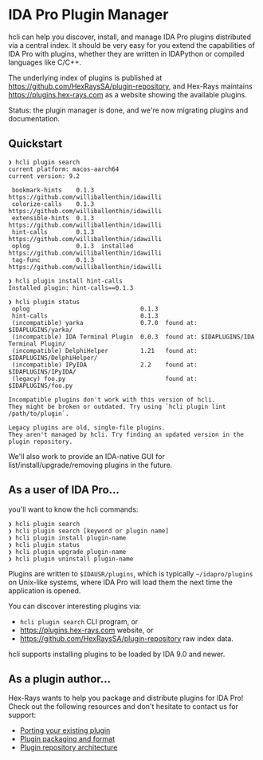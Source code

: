 # IDA Pro Plugin Manager

hcli can help you discover, install, and manage IDA Pro plugins distributed via a central index.
It should be very easy for you extend the capabilities of IDA Pro with plugins,
 whether they are written in IDAPython or compiled languages like C/C++.

The underlying index of plugins is published at https://github.com/HexRaysSA/plugin-repository, and
 Hex-Rays maintains https://plugins.hex-rays.com as a website showing the available plugins.

Status: the plugin manager is done, and we're now migrating plugins and documentation.

## Quickstart

```console
❯ hcli plugin search
current platform: macos-aarch64
current version: 9.2

 bookmark-hints    0.1.3             https://github.com/williballenthin/idawilli
 colorize-calls    0.1.3             https://github.com/williballenthin/idawilli
 extensible-hints  0.1.3             https://github.com/williballenthin/idawilli
 hint-calls        0.1.3             https://github.com/williballenthin/idawilli
 oplog             0.1.3  installed  https://github.com/williballenthin/idawilli
 tag-func          0.1.3             https://github.com/williballenthin/idawilli

❯ hcli plugin install hint-calls
Installed plugin: hint-calls==0.1.3

❯ hcli plugin status
 oplog                               0.1.3
 hint-calls                          0.1.3
 (incompatible) yarka                0.7.0  found at: $IDAPLUGINS/yarka/
 (incompatible) IDA Terminal Plugin  0.0.3  found at: $IDAPLUGINS/IDA Terminal Plugin/
 (incompatible) DelphiHelper         1.21   found at: $IDAPLUGINS/DelphiHelper/
 (incompatible) IPyIDA               2.2    found at: $IDAPLUGINS/IPyIDA/
 (legacy) foo.py                            found at: $IDAPLUGINS/foo.py

Incompatible plugins don't work with this version of hcli.
They might be broken or outdated. Try using `hcli plugin lint /path/to/plugin`.

Legacy plugins are old, single-file plugins.
They aren't managed by hcli. Try finding an updated version in the plugin repository.
```

We'll also work to provide an IDA-native GUI for list/install/upgrade/removing plugins in the future.


## As a user of IDA Pro...

you'll want to know the hcli commands:

```
❯ hcli plugin search 
❯ hcli plugin search [keyword or plugin name]
❯ hcli plugin install plugin-name
❯ hcli plugin status
❯ hcli plugin upgrade plugin-name
❯ hcli plugin uninstall plugin-name
```

Plugins are written to `$IDAUSR/plugins`, which is typically `~/idapro/plugins` on Unix-like systems,
where IDA Pro will load them the next time the application is opened.

You can discover interesting plugins via:

  - `hcli plugin search` CLI program, or
  - https://plugins.hex-rays.com website, or
  - https://github.com/HexRaysSA/plugin-repository raw index data.

hcli supports installing plugins to be loaded by IDA 9.0 and newer.


## As a plugin author...

Hex-Rays wants to help you package and distribute plugins for IDA Pro!
Check out the following resources and don't hesitate to contact us for support:

  - [Porting your existing plugin](./porting-your-existing-plugin.md)
  - [Plugin packaging and format](./plugin-packaging-and-format.md)
  - [Plugin repository architecture](./plugin-repository-architecture.md)
